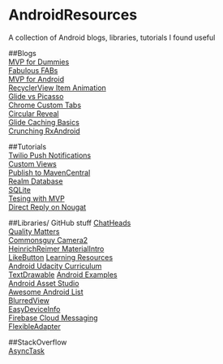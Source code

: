 # AndroidResources
A collection of Android blogs, libraries, tutorials I found useful 

##Blogs     
[MVP for Dummies](https://mattdevelops.github.io/android/2016/08/13/androidmvp.html)     
[Fabulous FABs](https://lambdasoup.com/post/fab_behavior_sync_appbarlayout/)      
[MVP for Android](http://antonioleiva.com/mvp-android)          
[RecyclerView Item Animation](http://anthony-skr.com/article/recyclerview-items-animation-with-rebound-effect)     
[Glide vs Picasso](https://inthecheesefactory.com/blog/get-to-know-glide-recommended-by-google/en)        
[Chrome Custom Tabs](http://blog.grafixartist.com/google-chrome-custom-tabs-android-tutorial/)           
[Circular Reveal](http://blog.grafixartist.com/circular-reveal-effect-like-whatsapp-in-android/)           
[Glide Caching Basics](https://futurestud.io/blog/glide-caching-basics)        
[Crunching RxAndroid](https://medium.com/crunching-rxandroid/crunching-rxandroid-intro-c27eb6f009ea#.x9k30h74a)

##Tutorials     
[Twilio Push Notifications](https://www.twilio.com/blog/2016/05/how-to-add-push-notifications-to-android.html)     
[Custom Views](https://www.intertech.com/Blog/android-custom-view-tutorial-part-1-combining-existing-views/)     
[Publish to MavenCentral](http://crushingcode.co/publish-your-android-library-via-mavencentral/)        
[Realm Database](http://www.androidhive.info/2016/05/android-working-with-realm-database-replacing-sqlite-core-data/)    
[SQLite](https://www.youtube.com/watch?v=0BUljVIgnoE)            
[Tesing with MVP](https://www.youtube.com/watch?v=Asc4hU1iSTU)     
[Direct Reply on Nougat](https://www.evernote.com/shard/s42/sh/ee09155e-cdba-464e-9d43-12dabe010a29/8da35ee1cf9e6dab90a855ed489be638)

##Libraries/ GitHub stuff
[ChatHeads](https://github.com/mollyIV/ChatHeads)            
[Quality Matters](https://github.com/artem-zinnatullin/qualitymatters)            
[Commonsguy Camera2](https://github.com/commonsguy/cwac-cam2)                
[HeinrichReimer MaterialIntro](https://github.com/HeinrichReimer/material-intro)            
[LikeButton](https://github.com/jd-alexander/LikeButton)
[Learning Resources](https://github.com/Plastix/Forage/wiki/Android-Learning-Resources)              
[Android Udacity Curriculum](https://github.com/Enteleform/-RES-/blob/master/%5BLinks%5D/%5BAndroid%5D%20Udacity%20Curriculum.md)        
[TextDrawable](https://github.com/amulyakhare/TextDrawable)
[Android Examples](https://github.com/nisrulz/android-examples)                
[Android Asset Studio](https://romannurik.github.io/AndroidAssetStudio/)         
[Awesome Android List](https://github.com/JStumpp/awesome-android)           
[BlurredView](https://github.com/wl9739/BlurredView)          
[EasyDeviceInfo](https://github.com/nisrulz/easydeviceinfo)            
[Firebase Cloud Messaging](https://github.com/nisrulz/android-examples/tree/master/FirebaseCloudMessaging)     
[FlexibleAdapter](https://github.com/davideas/FlexibleAdapter)         
      
##StackOverflow       
[AsyncTask](http://stackoverflow.com/questions/9671546/asynctask-android-example)       
